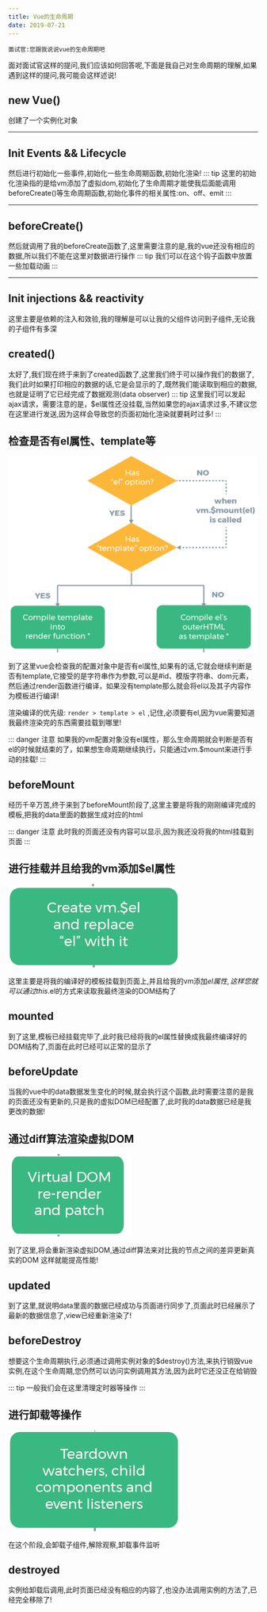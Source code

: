 ```yaml
---
title: Vue的生命周期
date: 2019-07-21
---
```

`面试官:您跟我说说vue的生命周期吧`

面对面试官这样的提问,我们应该如何回答呢,下面是我自己对生命周期的理解,如果遇到这样的提问,我可能会这样述说!

## new Vue() ##
	
创建了一个实例化对象
<hr></hr>

## Init Events && Lifecycle ##

然后进行初始化一些事件,初始化一些生命周期函数,初始化渲染!
::: tip
这里的初始化渲染指的是给vm添加了虚拟dom,初始化了生命周期才能使我后面能调用beforeCreate()等生命周期函数,初始化事件的相关属性:on、off、emit
:::
<hr></hr>

## beforeCreate() ##

然后就调用了我的beforeCreate函数了,这里需要注意的是,我的vue还没有相应的数据,所以我们不能在这里对数据进行操作
::: tip
我们可以在这个钩子函数中放置一些加载动画
:::
<hr></hr>

## Init injections && reactivity ##

这里主要是依赖的注入和效验,我的理解是可以让我的父组件访问到子组件,无论我的子组件有多深


## created() ##

太好了,我们现在终于来到了created函数了,这里我们终于可以操作我们的数据了,我们此时如果打印相应的数据的话,它是会显示的了,既然我们能读取到相应的数据,也就是证明了它已经完成了数据观测(data observer)
::: tip
这里我们可以发起ajax请求，需要注意的是，$el属性还没挂载,当然如果您的ajax请求过多,不建议您在这里进行发送,因为这样会导致您的页面初始化渲染就要耗时过多!
:::

## 检查是否有el属性、template等 ##

<img src='/article/vue/el.png'>

到了这里vue会检查我的配置对象中是否有el属性,如果有的话,它就会继续判断是否有template,它接受的是字符串作为参数,可以是#id、模版字符串、dom元素，然后通过render函数进行编译，如果没有template那么就会将el以及其子内容作为模板进行编译!

渲染编译的优先级: `render > template > el` ,记住,必须要有el,因为vue需要知道我最终渲染完的东西需要挂载到哪里!

::: danger 注意
如果我的vm配置对象没有el属性，那么生命周期就会判断是否有el的时候就结束的了，如果想生命周期继续执行，只能通过vm.$mount来进行手动的挂载!
:::

## beforeMount ##

经历千辛万苦,终于来到了beforeMount阶段了,这里主要是将我的刚刚编译完成的模板,把我的data里面的数据生成对应的html

::: danger 注意
此时我的页面还没有内容可以显示,因为我还没将我的html挂载到页面
:::

## 进行挂载并且给我的vm添加$el属性 ##

<img src='/article/vue/mounting.png'>

这里主要是将我的编译好的模板挂载到页面上,并且给我的vm添加$el属性,这样您就可以通过this.$el的方式来读取我最终渲染的DOM结构了

## mounted ##

到了这里,模板已经挂载完毕了,此时我已经将我的el属性替换成我最终编译好的DOM结构了,页面在此时已经可以正常的显示了


## beforeUpdate ##

当我的vue中的data数据发生变化的时候,就会执行这个函数,此时需要注意的是我的页面还没有更新的,只是我的虚拟DOM已经配置了,此时我的data数据已经是我更改的数据!

## 通过diff算法渲染虚拟DOM ##
<img src='/article/vue/Updating.png'>

到了这里,将会重新渲染虚拟DOM,通过diff算法来对比我的节点之间的差异更新真实的DOM
这样就能提高性能!

## updated ##

到了这里,就说明data里面的数据已经成功与页面进行同步了,页面此时已经展示了最新的数据信息了,view已经重新渲染了!

## beforeDestroy ##

想要这个生命周期执行,必须通过调用实例对象的$destroy()方法,来执行销毁vue实例,在这个生命周期,您仍然可以访问实例调用其方法,因为此时它还没正在给销毁

::: tip 
一般我们会在这里清理定时器等操作
:::

## 进行卸载等操作 ##
	
<img src='/article/vue/destroy.png'>

在这个阶段,会卸载子组件,解除观察,卸载事件监听

## destroyed ##
实例给卸载后调用,此时页面已经没有相应的内容了,也没办法调用实例的方法了,已经完全移除了!